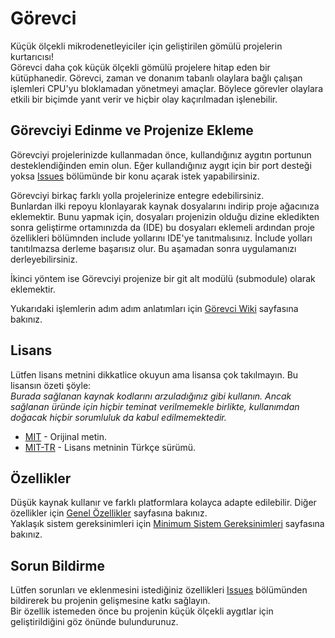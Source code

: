 # Görevci
Küçük ölçekli mikrodenetleyiciler için geliştirilen gömülü projelerin 
kurtarıcısı!  
Görevci daha çok küçük ölçekli gömülü projelere hitap eden bir kütüphanedir.
Görevci, zaman ve donanım tabanlı olaylara bağlı çalışan işlemleri CPU'yu
bloklamadan yönetmeyi amaçlar. Böylece görevler olaylara etkili bir biçimde
yanıt verir ve hiçbir olay kaçırılmadan işlenebilir.

## Görevciyi Edinme ve Projenize Ekleme
Görevciyi projelerinizde kullanmadan önce, kullandığınız aygıtın portunun 
desteklendiğinden emin olun. Eğer kullandığınız aygıt için bir port desteği 
yoksa [Issues](https://github.com/kozmotronik/Gorevci/issues) bölümünde bir 
konu açarak istek yapabilirsiniz.  

Görevciyi birkaç farklı yolla projelerinize entegre edebilirsiniz.  
Bunlardan ilki repoyu klonlayarak kaynak dosyalarını indirip proje ağacınıza 
eklemektir. Bunu yapmak için, dosyaları projenizin olduğu dizine ekledikten 
sonra geliştirme ortamınızda da (IDE) bu dosyaları eklemeli ardından proje 
özellikleri bölümnden include yollarını IDE'ye tanıtmalısınız. İnclude yolları 
tanıtılmazsa derleme başarısız olur. Bu aşamadan sonra uygulamanızı 
derleyebilirsiniz.

İkinci yöntem ise Görevciyi projenize bir git alt modülü (submodule) olarak 
eklemektir.  

Yukarıdaki işlemlerin adım adım anlatımları için
[Görevci Wiki](https://github.com/kozmotronik/Gorevci/wiki/G%C3%B6revci-Wiki) 
sayfasına bakınız.
  
## Lisans
Lütfen lisans metnini dikkatlice okuyun ama lisansa çok takılmayın. Bu lisansın 
özeti şöyle:  
*Burada sağlanan kaynak kodlarını arzuladığınız gibi kullanın. Ancak sağlanan 
üründe için hiçbir teminat verilmemekle birlikte, kullanımdan doğacak hiçbir 
sorumluluk da kabul edilmemektedir.*
* [MIT](LICENSE) - Orijinal metin.
* [MIT-TR](LISANS_tr.md) - Lisans metninin Türkçe sürümü.

## Özellikler
Düşük kaynak kullanır ve farklı platformlara kolayca adapte edilebilir. Diğer 
özellikler için 
[Genel Özellikler](https://github.com/kozmotronik/Gorevci/wiki/Genel-%C3%96zellikler) 
sayfasına bakınız.  
Yaklaşık sistem gereksinimleri için [Minimum Sistem Gereksinimleri](https://github.com/kozmotronik/Gorevci/wiki/Minimum-Sistem-Gereksinimleri) sayfasına bakınız.
 
## Sorun Bildirme
Lütfen sorunları ve eklenmesini istediğiniz özellikleri 
[Issues](https://github.com/kozmotronik/Gorevci/issues) bölümünden bildirerek 
bu projenin gelişmesine katkı sağlayın.  
Bir özellik istemeden önce bu projenin küçük ölçekli aygıtlar için 
geliştirildiğini göz önünde bulundurunuz.

